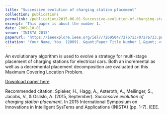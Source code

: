 ```yaml
---
title: "Successive evolution of charging station placement"
collection: publications
permalink: /publication/2015-06-01-Successive-evolution-of-charging-station-placement
excerpt: 'This paper is about the number 1. '
date: 2009-10-01
venue: 'INISTA 2015'
paperurl: 'https://ieeexplore.ieee.org/iel7/7269504/7276713/07276733.pdf?casa_token=SRdRjyPkVHoAAAAA:iyMpFLclx3g-XvPSKmXGUjFXtpr_EzW0NEpfkY0bdFxWlW-WE8TCkucJZUm-wVOG7zESeq_1okQ'
citation: 'Your Name, You. (2009). &quot;Paper Title Number 1.&quot; <i>Journal 1</i>. 1(1).'
---
```

An evolutionary algorithm is used to evolve a strategy for multi-stage placement of charging stations for electrical cars. Both an incremental as well as a decremental placement decomposition are evaluated on this Maximum Covering Location Problem.

[Download paper here](https://ieeexplore.ieee.org/iel7/7269504/7276713/07276733.pdf?casa_token=SRdRjyPkVHoAAAAA:iyMpFLclx3g-XvPSKmXGUjFXtpr_EzW0NEpfkY0bdFxWlW-WE8TCkucJZUm-wVOG7zESeq_1okQ)

Recommended citation: Spieker, H., Hagg, A., Asteroth, A., Meilinger, S., Jacobs, V., & Oslislo, A. (2015, September). <i>Successive evolution of charging station placement</i>. In 2015 International Symposium on Innovations in Intelligent SysTems and Applications (INISTA) (pp. 1-7). IEEE.
